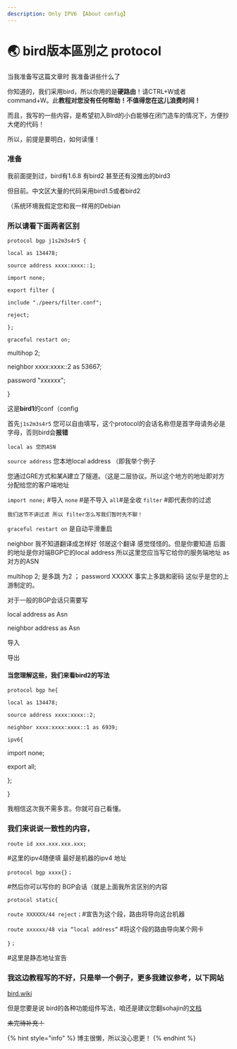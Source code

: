 ```yaml
---
description: Only IPV6 【About config】
---
```


# 🌏 bird版本區別之 protocol

当我准备写这篇文章时 我准备讲些什么了

你知道的，我们采用bird，所以你用的是**硬路由**！请CTRL+W或者command+W。此**教程对您没有任何帮助！不值得您在这儿浪费时间！**

而且，我写的一些内容，是希望初入BIrd的小白能够在闭门造车的情况下，方便抄大佬的代码！

所以，前提是要明白，如何读懂！

### 准备

我前面提到过，bird有1.6.8 有bird2 甚至还有没推出的bird3

但目前。中文区大量的代码采用bird1.5或者bird2

（系统环境我假定您和我一样用的Debian

### 所以请看下面两者区别

`protocol bgp j1s2m3s4r5 {`

&#x20;   `local as 134478;`&#x20;

&#x20;   `source address xxxx:xxxx::1;`&#x20;

&#x20;   `import none;`&#x20;

&#x20;   `export filter {`&#x20;

&#x20;          `include "./peers/filter.conf";`&#x20;

&#x20;          `reject;`&#x20;

&#x20;`};`&#x20;

&#x20;   `graceful restart on;`

&#x20;          multihop 2;&#x20;

&#x20;         neighbor xxxx:xxxx::2 as 53667;&#x20;

&#x20;         password "xxxxxx";&#x20;

}

这是**bird1**的conf（config

首先`j1s2m3s4r5` 您可以自由填写，这个protocol的会话名称但是首字母请务必是字母，否则bird会**报错**

`local as 您的ASN`

`source address` 您本地local address （即我举个例子

您通过GRE方式和某A建立了隧道。（这是二层协议。所以这个地方的地址即对方分配给您的客户端地址

`import none;` #导入 `none` #是不导入 `all`#是全收 `filter` #即代表你的过滤

`我们这节不讲过滤 所以 filter怎么写我们暂时先不聊！`

`graceful restart on` 是自动平滑重启

neighbor 我不知道翻译成怎样好 邻居这个翻译 感觉怪怪的。但是你要知道 后面的地址是你对端BGP它的local address 所以这里您应当写它给你的服务端地址 as 对方的ASN

&#x20;multihop 2; 是多跳 为2 ； password XXXXX 事实上多跳和密码 这似乎是您的上游制定的。

对于一般的BGP会话只需要写

local address as Asn

neighbor address as Asn

导入

导出

#### 当您理解这些，我们来看bird2的写法

`protocol bgp he{`&#x20;

`local as 134478;`&#x20;

`source address xxxx:xxxx::2;`

&#x20;`neighbor xxxx:xxxx:xxxx::1 as 6939;`&#x20;

&#x20;`ipv6{`&#x20;

&#x20;          import none;

&#x20;          export all;

&#x20; };

&#x20;}

我相信这次我不需多言。你就可自己看懂。

### 我们来说说一致性的内容，

`route id xxx.xxx.xxx.xxx;`

\#这里的ipv4随便填 最好是机器的ipv4 地址

`protocol bgp xxxx{}；`

\#然后你可以写你的 BGP会话（就是上面我所言区别的内容

`protocol static{`

&#x20;`route XXXXXX/44 reject；`#宣告为这个段，路由将导向这台机器

&#x20; `route xxxxxx/48 via “local address”` #将这个段的路由导向某个网卡

`}；`

\#这里是静态地址宣告

### 我这边教程写的不好，只是举一个例子，更多我建议参考，以下网站

[bird.wiki](https://wiki.skywolf.cloud/)

但是您要是说 bird的各种功能组件写法，咱还是建议您翻sohajin的[文档](https://soha.moe/post/bird-bgp-kickstart.html)



~~未完待补充！~~

{% hint style="info" %}
博主很懒，所以没心思更！
{% endhint %}
